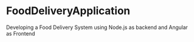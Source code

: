 # FoodDeliveryApplication
Developing a Food Delivery System using Node.js as backend and Angular as Frontend
